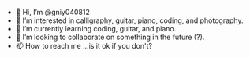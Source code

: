 - 👋 Hi, I’m @gniy040812
- 👀 I’m interested in calligraphy, guitar, piano, coding, and photography.
- 🌱 I’m currently learning coding, guitar, and piano.
- 💞️ I’m looking to collaborate on something in the future (?).
- 📫 How to reach me ...is it ok if you don't?

<!---
gniy040812/gniy040812 is a ✨ special ✨ repository because its `README.md` (this file) appears on your GitHub profile.
You can click the Preview link to take a look at your changes.
--->
